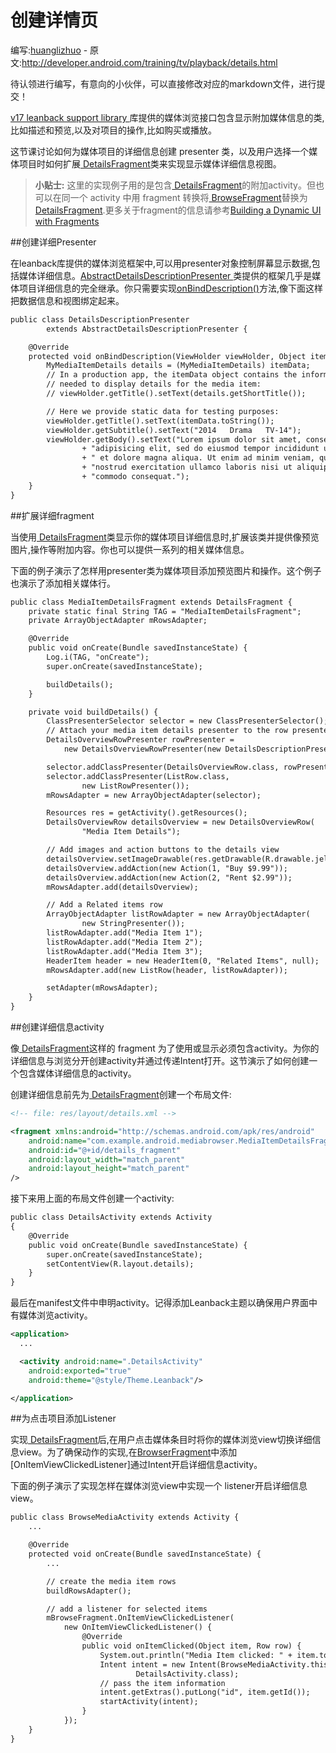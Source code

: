 # 创建详情页

编写:[huanglizhuo](https://github.com/huanglizhuo) - 原文:<http://developer.android.com/training/tv/playback/details.html>

待认领进行编写，有意向的小伙伴，可以直接修改对应的markdown文件，进行提交！

[ v17 leanback support library ](http://developer.android.com/tools/support-library/features.html#v17-leanback)库提供的媒体浏览接口包含显示附加媒体信息的类,比如描述和预览,以及对项目的操作,比如购买或播放。


这节课讨论如何为媒体项目的详细信息创建 presenter 类，以及用户选择一个媒体项目时如何扩展[ DetailsFragment](http://developer.android.com/reference/android/support/v17/leanback/app/DetailsFragment.html)类来实现显示媒体详细信息视图。

> **小贴士:** 这里的实现例子用的是包含[ DetailsFragment](http://developer.android.com/reference/android/support/v17/leanback/app/DetailsFragment.html)的附加activity。但也可以在同一个 activity 中用 fragment 转换将[ BrowseFragment](http://developer.android.com/reference/android/support/v17/leanback/app/BrowseFragment.html)替换为[ DetailsFragment](http://developer.android.com/reference/android/support/v17/leanback/app/DetailsFragment.html).更多关于fragment的信息请参考[Building a Dynamic UI with Fragments](http://developer.android.com/training/basics/fragments/fragment-ui.html#Replace)

##创建详细Presenter

在leanback库提供的媒体浏览框架中,可以用presenter对象控制屏幕显示数据,包括媒体详细信息。[AbstractDetailsDescriptionPresenter ](http://developer.android.com/reference/android/support/v17/leanback/widget/AbstractDetailsDescriptionPresenter.html)类提供的框架几乎是媒体项目详细信息的完全继承。你只需要实现[onBindDescription()]()方法,像下面这样把数据信息和视图绑定起来。

```xml
public class DetailsDescriptionPresenter
        extends AbstractDetailsDescriptionPresenter {

    @Override
    protected void onBindDescription(ViewHolder viewHolder, Object itemData) {
        MyMediaItemDetails details = (MyMediaItemDetails) itemData;
        // In a production app, the itemData object contains the information
        // needed to display details for the media item:
        // viewHolder.getTitle().setText(details.getShortTitle());

        // Here we provide static data for testing purposes:
        viewHolder.getTitle().setText(itemData.toString());
        viewHolder.getSubtitle().setText("2014   Drama   TV-14");
        viewHolder.getBody().setText("Lorem ipsum dolor sit amet, consectetur "
                + "adipisicing elit, sed do eiusmod tempor incididunt ut labore "
                + " et dolore magna aliqua. Ut enim ad minim veniam, quis "
                + "nostrud exercitation ullamco laboris nisi ut aliquip ex ea "
                + "commodo consequat.");
    }
}
```

##扩展详细fragment

当使用[ DetailsFragment](http://developer.android.com/reference/android/support/v17/leanback/app/DetailsFragment.html)类显示你的媒体项目详细信息时,扩展该类并提供像预览图片,操作等附加内容。你也可以提供一系列的相关媒体信息。

下面的例子演示了怎样用presenter类为媒体项目添加预览图片和操作。这个例子也演示了添加相关媒体行。

```xml
public class MediaItemDetailsFragment extends DetailsFragment {
    private static final String TAG = "MediaItemDetailsFragment";
    private ArrayObjectAdapter mRowsAdapter;

    @Override
    public void onCreate(Bundle savedInstanceState) {
        Log.i(TAG, "onCreate");
        super.onCreate(savedInstanceState);

        buildDetails();
    }

    private void buildDetails() {
        ClassPresenterSelector selector = new ClassPresenterSelector();
        // Attach your media item details presenter to the row presenter:
        DetailsOverviewRowPresenter rowPresenter =
            new DetailsOverviewRowPresenter(new DetailsDescriptionPresenter());

        selector.addClassPresenter(DetailsOverviewRow.class, rowPresenter);
        selector.addClassPresenter(ListRow.class,
                new ListRowPresenter());
        mRowsAdapter = new ArrayObjectAdapter(selector);

        Resources res = getActivity().getResources();
        DetailsOverviewRow detailsOverview = new DetailsOverviewRow(
                "Media Item Details");

        // Add images and action buttons to the details view
        detailsOverview.setImageDrawable(res.getDrawable(R.drawable.jelly_beans));
        detailsOverview.addAction(new Action(1, "Buy $9.99"));
        detailsOverview.addAction(new Action(2, "Rent $2.99"));
        mRowsAdapter.add(detailsOverview);

        // Add a Related items row
        ArrayObjectAdapter listRowAdapter = new ArrayObjectAdapter(
                new StringPresenter());
        listRowAdapter.add("Media Item 1");
        listRowAdapter.add("Media Item 2");
        listRowAdapter.add("Media Item 3");
        HeaderItem header = new HeaderItem(0, "Related Items", null);
        mRowsAdapter.add(new ListRow(header, listRowAdapter));

        setAdapter(mRowsAdapter);
    }
}
```

##创建详细信息activity

像[ DetailsFragment](http://developer.android.com/reference/android/support/v17/leanback/app/DetailsFragment.html)这样的 fragment 为了使用或显示必须包含activity。为你的详细信息与浏览分开创建activity并通过传递Intent打开。这节演示了如何创建一个包含媒体详细信息的activity。

创建详细信息前先为[ DetailsFragment](http://developer.android.com/reference/android/support/v17/leanback/app/DetailsFragment.html)创建一个布局文件:

```xml
<!-- file: res/layout/details.xml -->

<fragment xmlns:android="http://schemas.android.com/apk/res/android"
    android:name="com.example.android.mediabrowser.MediaItemDetailsFragment"
    android:id="@+id/details_fragment"
    android:layout_width="match_parent"
    android:layout_height="match_parent"
/>
```

接下来用上面的布局文件创建一个activity:

```xml
public class DetailsActivity extends Activity
{
    @Override
    public void onCreate(Bundle savedInstanceState) {
        super.onCreate(savedInstanceState);
        setContentView(R.layout.details);
    }
}
```

最后在manifest文件中申明activity。记得添加Leanback主题以确保用户界面中有媒体浏览activity。

```xml
<application>
  ...

  <activity android:name=".DetailsActivity"
    android:exported="true"
    android:theme="@style/Theme.Leanback"/>

</application>
```

##为点击项目添加Listener

实现[ DetailsFragment](http://developer.android.com/reference/android/support/v17/leanback/app/DetailsFragment.html)后,在用户点击媒体条目时将你的媒体浏览view切换详细信息view。为了确保动作的实现,在[BrowserFragment]()中添加[OnItemViewClickedListener]通过Intent开启详细信息activity。


下面的例子演示了实现怎样在媒体浏览view中实现一个 listener开启详细信息view。

```xml
public class BrowseMediaActivity extends Activity {
    ...

    @Override
    protected void onCreate(Bundle savedInstanceState) {
        ...

        // create the media item rows
        buildRowsAdapter();

        // add a listener for selected items
        mBrowseFragment.OnItemViewClickedListener(
            new OnItemViewClickedListener() {
                @Override
                public void onItemClicked(Object item, Row row) {
                    System.out.println("Media Item clicked: " + item.toString());
                    Intent intent = new Intent(BrowseMediaActivity.this,
                            DetailsActivity.class);
                    // pass the item information
                    intent.getExtras().putLong("id", item.getId());
                    startActivity(intent);
                }
            });
    }
}
```
